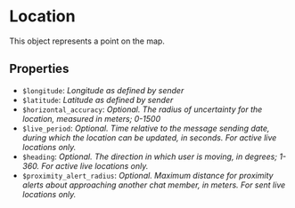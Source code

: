 # Location	

This object represents a point on the map.	

## Properties	

- `$longitude`: _Longitude as defined by sender_
- `$latitude`: _Latitude as defined by sender_
- `$horizontal_accuracy`: _Optional. The radius of uncertainty for the location, measured in meters; 0-1500_
- `$live_period`: _Optional. Time relative to the message sending date, during which the location can be updated, in seconds. For active live locations only._
- `$heading`: _Optional. The direction in which user is moving, in degrees; 1-360. For active live locations only._
- `$proximity_alert_radius`: _Optional. Maximum distance for proximity alerts about approaching another chat member, in meters. For sent live locations only._

